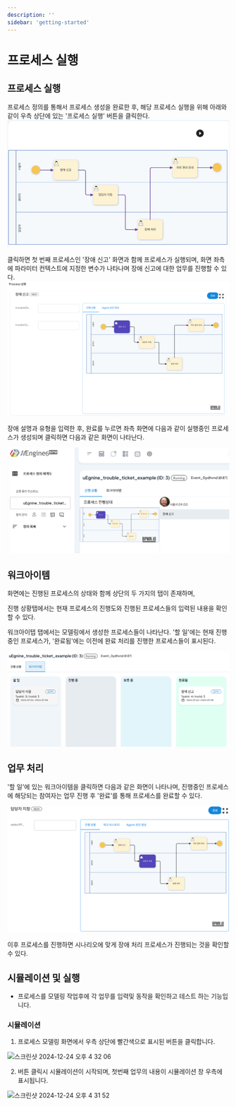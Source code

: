 ```yaml
---
description: ''
sidebar: 'getting-started'
---
```

# 프로세스 실행

## 프로세스 실행

프로세스 정의를 통해서 프로세스 생성을 완료한 후, 해당 프로세스 실행을 위해 아래와 같이 우측 상단에 있는 '프로세스 실행' 버튼을 클릭한다.
![](../../uengine-image/1-17-프로세스실행버튼.png)
 
클릭하면 첫 번째 프로세스인 '장애 신고' 화면과 함께 프로세스가 실행되며, 화면 좌측에 파라미터 컨텍스트에 지정한 변수가 나타나며 장애 신고에 대한 업무를 진행할 수 있다.
![](../../uengine-image/1-12-프로세스실행화면.png)

장애 설명과 유형을 입력한 후, 완료를 누르면 좌측 화면에 다음과 같이 실행중인 프로세스가 생성되며 클릭하면 다음과 같은 화면이 나타난다.

![](../../uengine-image/1-13-프로세스모니터링.png)

## 워크아이템
화면에는 진행된 프로세스의 상태와 함께 상단의 두 가지의 탭이 존재하며, 

진행 상황탭에서는 현재 프로세스의 진행도와 진행된 프로세스들의 입력된 내용을 확인할 수 있다.

워크아이텝 탭에서는 모델링에서 생성한 프로세스들이 나타난다. '할 일'에는 현재 진행중인 프로세스가, '완료됨'에는 이전에 완료 처리를 진행한 프로세스들이 표시된다.

![](../../uengine-image/1-14-Todo.png)

## 업무 처리
'할 일'에 있는 워크아이템을 클릭하면 다음과 같은 화면이 나타나며, 진행중인 프로세스에 해당되는 참여자는 업무 진행 후 '완료'를 통해 프로세스를 완료할 수 있다.

![](../../uengine-image/1-15-워크아이템.png)

이후 프로세스를 진행하면 시나리오에 맞게 장애 처리 프로세스가 진행되는 것을 확인할 수 있다.


## 시뮬레이션 및 실행
- 프로세스를 모델링 작업후에 각 업무를 입력및 동작을 확인하고 테스트 하는 기능입니다.

### 시뮬레이션
1. 프로세스 모델링 화면에서 우측 상단에 빨간색으로 표시된 버튼을 클릭합니다.
<img width="1070" alt="스크린샷 2024-12-24 오후 4 32 06" src="https://github.com/user-attachments/assets/5efe5acd-4380-4bc3-9e55-40f057994310" />

2. 버튼 클릭시 시뮬레이션이 시작되며, 첫번째 업무의 내용이 시뮬레이션 창 우측에 표시됩니다.  
<img width="1405" alt="스크린샷 2024-12-24 오후 4 31 52" src="https://github.com/user-attachments/assets/dd1bc459-29f3-4b0e-a76f-b86f356dd3d4" />
